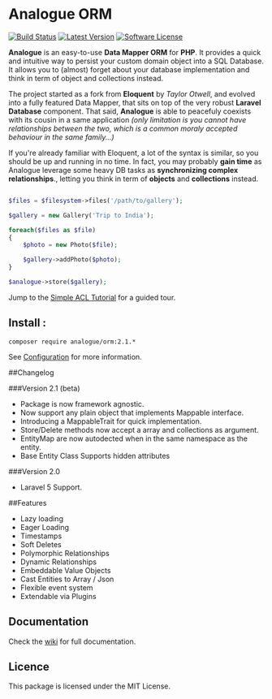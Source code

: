 # Analogue ORM 
[![Build Status](https://travis-ci.org/analogueorm/analogue.svg)](https://travis-ci.org/analogueorm/analogue)
[![Latest Version](https://img.shields.io/github/release/analogueorm/analogue.svg?style=flat-square)](https://github.com/analogueorm/analogue/releases)
[![Software License](https://img.shields.io/badge/license-MIT-brightgreen.svg?style=flat-square)](LICENSE)

**Analogue** is an easy-to-use **Data Mapper ORM** for **PHP**. It provides a quick and intuitive way to persist your custom domain object into a SQL Database. It allows you to (almost) forget about your database implementation and think in term of object and collections instead. 

The project started as a fork from **Eloquent** by *Taylor Otwell*, and evolved into a fully featured Data Mapper, that sits on top of the very robust **Laravel Database** component. That said, **Analogue** is able to peacefuly coexists with its cousin in a same application *(only limitation is you cannot have relationships between the two, which is a common moraly accepted behaviour in the same family...)*

If you're already familiar with Eloquent, a lot of the syntax is similar, so you should be up and running in no time. In fact, you may probably **gain time** as Analogue leverage some heavy DB tasks as **synchronizing complex relationships**., letting you think in term of **objects** and **collections** instead.

```php

$files = $filesystem->files('/path/to/gallery');

$gallery = new Gallery('Trip to India');

foreach($files as $file)
{
    $photo = new Photo($file);

    $gallery->addPhoto($photo);
}

$analogue->store($gallery);

```

Jump to the [Simple ACL Tutorial](https://github.com/analogueorm/analogue/wiki/Simple-ACL-Tutorial) for a guided tour.

## Install :

```
composer require analogue/orm:2.1.*
```

See [Configuration](https://github.com/analogueorm/analogue/wiki/Installation) for more information.

##Changelog 

###Version 2.1 (beta)

- Package is now framework agnostic.
- Now support any plain object that implements Mappable interface.
- Introducing a MappableTrait for quick implementation. 
- Store/Delete methods now accept a array and collections as argument.
- EntityMap are now autodected when in the same namespace as the entity.
- Base Entity Class Supports hidden attributes

###Version 2.0

- Laravel 5 Support.

##Features

- Lazy loading
- Eager Loading
- Timestamps
- Soft Deletes
- Polymorphic Relationships
- Dynamic Relationships
- Embeddable Value Objects
- Cast Entities to Array / Json
- Flexible event system
- Extendable via Plugins

## Documentation

Check the [wiki](https://github.com/analogueorm/analogue/wiki) for full documentation.

## Licence

This package is licensed under the MIT License.

